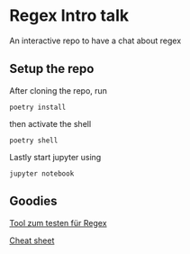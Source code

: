# Regex Intro talk

An interactive repo to have a chat about regex

## Setup the repo

After cloning the repo, run
```
poetry install
```
then activate the shell
```
poetry shell
```

Lastly start jupyter using
```
jupyter notebook
```

## Goodies

[Tool zum testen für Regex](https://regex101.com/)

[Cheat sheet](https://quickref.me/regex)
